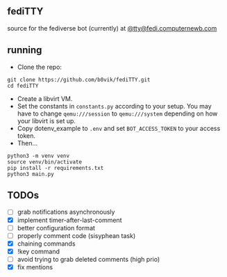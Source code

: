 ## fediTTY
source for the fediverse bot (currently) at [@tty@fedi.computernewb.com](https://fedi.computernewb.com/@tty)  

## running
- Clone the repo:
```shell
git clone https://github.com/b0vik/fediTTY.git
cd fediTTY
```
- Create a libvirt VM.
- Set the constants in `constants.py` according to your setup. You may have to change `qemu:///session` to `qemu:///system` depending on how your libvirt is set up.
- Copy dotenv_example to `.env` and set `BOT_ACCESS_TOKEN` to your access token.
- Then...
```shell
python3 -m venv venv
source venv/bin/activate
pip install -r requirements.txt
python3 main.py
```

## TODOs
- [ ] grab notifications asynchronously
- [x] implement timer-after-last-comment
- [ ] better configuration format
- [ ] properly comment code (sisyphean task)
- [x] chaining commands
- [x] !key command
- [ ] avoid trying to grab deleted comments (high prio)
- [x] fix mentions
